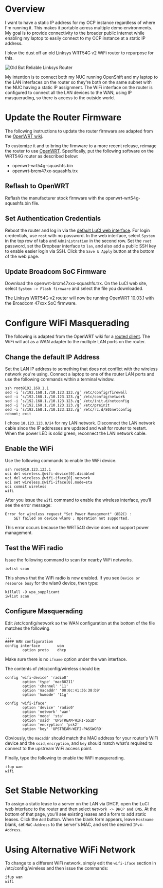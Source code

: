 # Overview
I want to have a static IP address for my OCP instance regardless
of where I'm running it.  This makes it portable across multiple
demo environments.  My goal is to provide connectivity to the broader
public internet while enabling my laptop to easily connect to my
OCP instance at a static IP address.

I blew the dust off an old Linksys WRT54G v2 WiFi router to repurpose
for this.

![Old But Reliable Linksys Router](linksys-router.png)

My intention is to connect both my NUC running OpenShift and my
laptop to the LAN interfaces on the router so they're both on the
same subnet with the NUC having a static IP assignment.  The WiFi
interface on the router is configured to connect all the LAN devices
to the WAN, using IP masquerading, so there is access to the outside
world.

# Update the Router Firmware
The following instructions to update the router firmware are adapted
from the [OpenWRT wiki](https://wiki.openwrt.org/toh/linksys/wrt54g#installing_openwrt).

To customize it and to bring the firmware to a more recent
release, reimage the router to use [OpenWRT](https://openwrt.org).
Specifically, put the following software on the WRT54G router as described below:

* openwrt-wrt54g-squashfs.bin
* openwrt-brcm47xx-squashfs.trx

## Reflash to OpenWRT
Reflash the manufacturer stock firmware with the
openwrt-wrt54g-squashfs.bin file.

## Set Authentication Credentials
Reboot the router and log in via the [default LuCI web interface](http://192.168.1.1/).
For login credentials, use `root` with no password.  In the web
interface, select `System` in the top row of tabs and `Administration`
in the second row.  Set the `root` password, set the Dropbear
interface to `lan`, and also add a public SSH key to enable easier
login via SSH.  Click the `Save & Apply` button at the bottom of
the web page.

## Update Broadcom SoC Firmware
Download the openwrt-brcm47xxx-squashfs.trx.  On the LuCI web site,
select `System -> Flash firmware` and select the file you downloaded.

The Linksys WRT54G v2 router will now be running OpenWRT 10.03.1
with the Broadcom 47xxx SoC firmware.

# Configure WiFi Masquerading
The following is adapted from the OpenWRT wiki for a [routed client](https://wiki.openwrt.org/doc/recipes/routedclient).  The WiFi will act as a WAN adapter to the multiple LAN ports on the router.

## Change the default IP Address
Set the LAN IP address to something that does not conflict with the wireless network you're using.  Connect a laptop to one of the router LAN ports and use the following commands within a terminal window.

    ssh root@192.168.1.1
    sed -i ’s/192.168.1./10.123.123./g’ /etc/config/firewall
    sed -i ’s/192.168.1./10.123.123./g’ /etc/config/network
    sed -i ’s/192.168.1./10.123.123./g’ /etc/init.d/netconfig
    sed -i ’s/192.168.1./10.123.123./g’ /etc/preinit
    sed -i ’s/192.168.1./10.123.123./g’ /etc/rc.d/S05netconfig
    reboot; exit

I chose `10.123.123.0/24` for my LAN network.  Disconnect the LAN
network cable since the IP addresses are updated and wait for router
to restart.  When the power LED is solid green, reconnect the LAN
network cable.

## Enable the WiFi
Use the following commands to enable the WiFi device.

    ssh root@10.123.123.1
    uci del wireless.@wifi-device[0].disabled
    uci del wireless.@wifi-iface[0].network
    uci set wireless.@wifi-iface[0].mode=sta
    uci commit wireless
    wifi

After you issue the `wifi` command to enable the wireless interface, you'll see the error message:

    Error for wireless request "Set Power Management" (8B2C) :
        SET failed on device wlan0 ; Operation not supported.

This error occurs because the WRT54G device does not support power
management.

## Test the WiFi radio
Issue the following command to scan for nearby WiFi networks.

    iwlist scan

This shows that the WiFi radio is now enabled.  If you see `Device or resource busy` for the wlan0 device, then type:

    killall -9 wpa_supplicant
    iwlist scan

## Configure Masquerading
Edit /etc/config/network so the WAN configuration at the bottom of the file matches the following.

    ...
    #### WAN configuration
    config interface        wan
            option proto    dhcp

Make sure there is no `ifname` option under the wan interface.

The contents of /etc/config/wireless should be:

    config 'wifi-device' 'radio0'
            option 'type' 'mac80211'
            option 'channel' '11'
            option 'macaddr' '00:0c:41:36:38:b9'
            option 'hwmode' '11g'
    
    config 'wifi-iface'
            option 'device' 'radio0'
            option 'network' 'wan'
            option 'mode' 'sta'
            option 'ssid' 'UPSTREAM-WIFI-SSID'
            option 'encryption' 'psk2'
            option 'key' 'UPSTREAM-WIFI-PASSWORD'

Obviously, the `macaddr` should match the MAC address for your
router's WiFi device and the `ssid`, `encryption`, and `key` should
match what's required to connect to the upstream WiFi access point.

Finally, type the following to enable the WiFi masquerading.

    ifup wan
    wifi

# Set Stable Networking
To assign a static lease to a server on the LAN via DHCP, open the
LuCI web interface to the router and then select `Network -> DHCP
and DNS`.  At the bottom of that page, you'll see existing leases
and a form to add static leases.  Click the `Add` button.  When the
blank form appears, leave `Hostname` blank, set `MAC-Address` to
the server's MAC, and set the desired `IPv4-Address`.

# Using Alternative WiFi Network
To change to a different WiFi network, simply edit the `wifi-iface`
section in /etc/config/wireless and then issue the commands:

    ifup wan
    wifi

